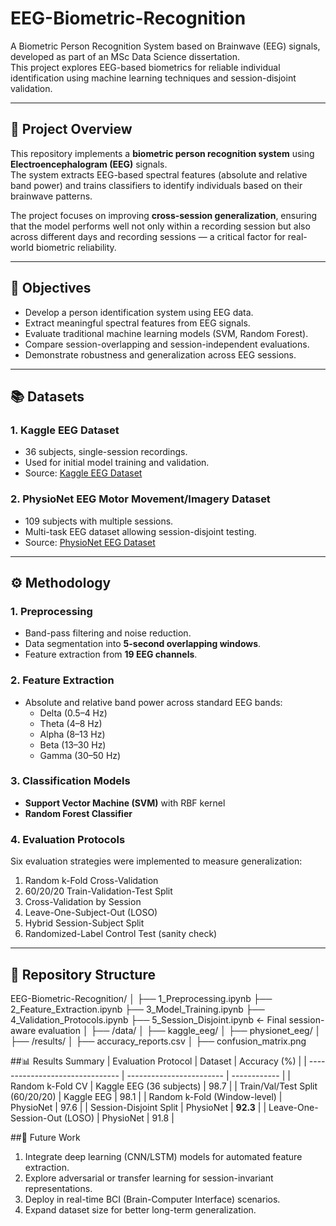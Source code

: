 # EEG-Biometric-Recognition
A Biometric Person Recognition System based on Brainwave (EEG) signals, developed as part of an MSc Data Science dissertation.  
This project explores EEG-based biometrics for reliable individual identification using machine learning techniques and session-disjoint validation.

---

## 🧩 Project Overview
This repository implements a **biometric person recognition system** using **Electroencephalogram (EEG)** signals.  
The system extracts EEG-based spectral features (absolute and relative band power) and trains classifiers to identify individuals based on their brainwave patterns.

The project focuses on improving **cross-session generalization**, ensuring that the model performs well not only within a recording session but also across different days and recording sessions — a critical factor for real-world biometric reliability.

---

## 🎯 Objectives
- Develop a person identification system using EEG data.  
- Extract meaningful spectral features from EEG signals.  
- Evaluate traditional machine learning models (SVM, Random Forest).  
- Compare session-overlapping and session-independent evaluations.  
- Demonstrate robustness and generalization across EEG sessions.

---

## 📚 Datasets
### 1. **Kaggle EEG Dataset**
- 36 subjects, single-session recordings.
- Used for initial model training and validation.
- Source: [Kaggle EEG Dataset](https://www.kaggle.com/)

### 2. **PhysioNet EEG Motor Movement/Imagery Dataset**
- 109 subjects with multiple sessions.
- Multi-task EEG dataset allowing session-disjoint testing.
- Source: [PhysioNet EEG Dataset](https://physionet.org/content/eegmmidb/1.0.0/)

---

## ⚙️ Methodology

### 1. **Preprocessing**
- Band-pass filtering and noise reduction.
- Data segmentation into **5-second overlapping windows**.
- Feature extraction from **19 EEG channels**.

### 2. **Feature Extraction**
- Absolute and relative band power across standard EEG bands:
  - Delta (0.5–4 Hz)
  - Theta (4–8 Hz)
  - Alpha (8–13 Hz)
  - Beta (13–30 Hz)
  - Gamma (30–50 Hz)

### 3. **Classification Models**
- **Support Vector Machine (SVM)** with RBF kernel  
- **Random Forest Classifier**

### 4. **Evaluation Protocols**
Six evaluation strategies were implemented to measure generalization:
1. Random k-Fold Cross-Validation  
2. 60/20/20 Train-Validation-Test Split  
3. Cross-Validation by Session  
4. Leave-One-Subject-Out (LOSO)  
5. Hybrid Session-Subject Split  
6. Randomized-Label Control Test (sanity check)

---

## 📁 Repository Structure
EEG-Biometric-Recognition/
│
├── 1_Preprocessing.ipynb
├── 2_Feature_Extraction.ipynb
├── 3_Model_Training.ipynb
├── 4_Validation_Protocols.ipynb
├── 5_Session_Disjoint.ipynb ← Final session-aware evaluation
│
├── /data/
│ ├── kaggle_eeg/
│ ├── physionet_eeg/
│
├── /results/
│ ├── accuracy_reports.csv
│ ├── confusion_matrix.png

##📊 Results Summary
| Evaluation Protocol             | Dataset                  | Accuracy (%) |
| ------------------------------- | ------------------------ | ------------ |
| Random k-Fold CV                | Kaggle EEG (36 subjects) | 98.7         |
| Train/Val/Test Split (60/20/20) | Kaggle EEG               | 98.1         |
| Random k-Fold (Window-level)    | PhysioNet                | 97.6         |
| Session-Disjoint Split          | PhysioNet                | **92.3**     |
| Leave-One-Session-Out (LOSO)    | PhysioNet                | 91.8         |

##🔮 Future Work
1. Integrate deep learning (CNN/LSTM) models for automated feature extraction.
2. Explore adversarial or transfer learning for session-invariant representations.
3. Deploy in real-time BCI (Brain-Computer Interface) scenarios.
4. Expand dataset size for better long-term generalization.
